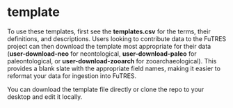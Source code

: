 # template
To use these templates, first see the **templates.csv** for the terms, their definitions, and descriptions. Users looking to contribute data to the FuTRES project can then download the template most appropriate for their data (**user-download-neo** for neontological, **user-download-paleo** for paleontological, or **user-download-zooarch** for zooarchaeological). This provides a blank slate with the appropriate field names, making it easier to reformat your data for ingestion into FuTRES.

You can download the template file directly or clone the repo to your desktop and edit it locally.
